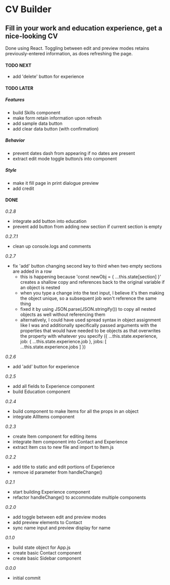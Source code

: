 # CV Builder

## Fill in your work and education experience, get a nice-looking CV

Done using React. Toggling between edit and preview modes retains previously-entered information, as does refreshing the page.

#### TODO NEXT

- add 'delete' button for experience

#### TODO LATER

##### Features

- build Skills component
- make form retain information upon refresh
- add sample data button
- add clear data button (with confirmation)

##### Behavior

- prevent dates dash from appearing if no dates are present
- extract edit mode toggle button/s into component

##### Style

- make it fill page in print dialogue preview
- add credit

#### DONE

_0.2.8_

- integrate add button into education
- prevent add button from adding new section if current section is empty

_0.2.7.1_

- clean up console.logs and comments

_0.2.7_

- fix 'add' button changing second key to third when two empty sections are added in a row
  - this is happening because 'const newObj = { ...this.state[section] }' creates a shallow copy and references back to the original variable if an object is nested
  - when you type a change into the text input, I believe it's then making the object unique, so a subsequent job won't reference the same thing
  - fixed it by using JSON.parse(JSON.stringify()) to copy all nested objects as well without referencing them
  - alternatively, I could have used spread syntax in object assignment like I was and additionally specifically passed arguments with the properties that would have needed to be objects as that overwrites the property with whatever you specify ({ ...this.state.experience, job: { ...this.state.experience.job }, jobs: [ ...this.state.experience.jobs ] })

_0.2.6_

- add 'add' button for experience

_0.2.5_

- add all fields to Experience component
- build Education component

_0.2.4_

- build component to make Items for all the props in an object
- integrate AllItems component

_0.2.3_

- create Item component for editing items
- integrate Item component into Contact and Experience
- extract Item css to new file and import to Item.js

_0.2.2_

- add title to static and edit portions of Experience
- remove id parameter from handleChange()

_0.2.1_

- start building Experience component
- refactor handleChange() to accommodate multiple components

_0.2.0_

- add toggle between edit and preview modes
- add preview elements to Contact
- sync name input and preview display for name

_0.1.0_

- build state object for App.js
- create basic Contact component
- create basic Sidebar component

_0.0.0_

- initial commit
